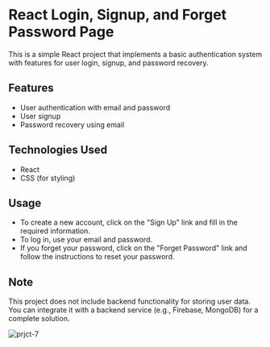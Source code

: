 # React Login, Signup, and Forget Password Page

This is a simple React project that implements a basic authentication system with features for user login, signup, and password recovery.

## Features

- User authentication with email and password
- User signup
- Password recovery using email

## Technologies Used

- React
- CSS (for styling)

## Usage

- To create a new account, click on the "Sign Up" link and fill in the required information.
- To log in, use your email and password.
- If you forget your password, click on the "Forget Password" link and follow the instructions to reset your password.

## Note

This project does not include backend functionality for storing user data. You can integrate it with a backend service (e.g., Firebase, MongoDB) for a complete solution.

![prjct-7](https://github.com/Surajk7725/React_Login/assets/114910241/8a7072a9-7d1e-4536-a554-bc151d0faff3)





